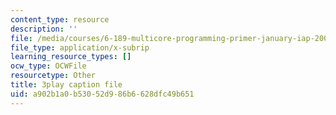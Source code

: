 ```yaml
---
content_type: resource
description: ''
file: /media/courses/6-189-multicore-programming-primer-january-iap-2007/a902b1a0b53052d986b6628dfc49b651_zgbsyim8uUQ.vtt
file_type: application/x-subrip
learning_resource_types: []
ocw_type: OCWFile
resourcetype: Other
title: 3play caption file
uid: a902b1a0-b530-52d9-86b6-628dfc49b651
---
```

